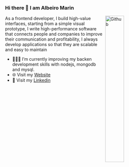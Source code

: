### Hi there 👋 I am Albeiro Marin

<img width="35%" align="right" alt="Github" src="https://user-images.githubusercontent.com/48678280/88862734-4903af80-d201-11ea-968b-9c939d88a37c.gif" />

As a frontend developer, I build high-value interfaces, starting from a simple visual prototype, I write high-performance software that connects people and companies to improve their communication and profitability, I always develop applications so that they are scalable and easy to maintain

- 👨🏻‍💻 I’m currently improving my backen development skills with nodejs, mongodb and mysql.
- 🌐 Visit my [Website](https://misitioweb.com)
- 🤵 Visit my [Linkedin](https://www.linkedin.com/in/albeiromr)


